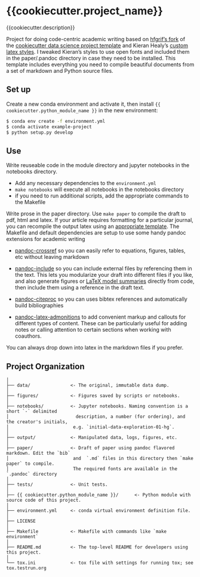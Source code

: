 # {{cookiecutter.project_name}}

{{cookiecutter.description}}

Project for doing code-centric academic writing based on
[hfgrif’s fork](https://github.com/hgrif/cookiecutter-ds-python) of the
[cookiecutter data science project template](https://drivendata.github.io/cookiecutter-data-science/)
and Kieran Healy’s [custom latex styles](https://github.com/hgrif/cookiecutter-ds-python). I
tweaked Kieran’s styles to use open fonts and included them in the paper/.pandoc directory
in case they need to be installed. This template includes everything you need to compile beautiful documents from a set of markdown and Python source files.

## Set up

Create a new conda environment and activate it, then install `{{ cookiecutter.python_module_name }}` in the new environment:

```bash
$ conda env create -f environment.yml
$ conda activate example-project 
$ python setup.py develop
```

## Use

Write reuseable code in the module directory and jupyter notebooks in the notebooks
directory. 

  - Add any necessary dependencies to the `environment.yml` 
  - `make notebooks` will execute all notebooks in the notebooks directory
  - if you need to run additional scripts, add the appropriate commands to the Makefile

Write prose in the paper directory.
Use `make paper` to compile the draft to pdf, html and latex.
If your article requires formatting for a particular journal, you can recompile the output
latex using an
[appropriate template](http://www.latextemplates.com/template/elseviers-elsarticle-document-class). The Makefile and default dependencies are setup to use some handy pandoc extensions for academic writing 

  - [pandoc-crossref](https://lierdakil.github.io/pandoc-crossref/) so you can easily refer to equations, figures, tables, etc without leaving markdown

  - [pandoc-include](https://github.com/DCsunset/pandoc-include) so you can include external files by referencing them in the text. This lets you modularize your draft into different files if you like, and also generate figures or
[LaTeX model summaries](https://www.statsmodels.org/stable/generated/statsmodels.iolib.summary2.Summary.as_latex.html)
directly from code, then include them using a reference in the draft text.

 - [pandoc-citeproc](https://github.com/jgm/pandoc-citeproc/blob/master/man/pandoc-citeproc.1.md) so you can uses bibtex references and automatically build bibliographies
 
 - [pandoc-latex-admonitions](https://github.com/chdemko/pandoc-latex-admonition) to add convenient markup and callouts for different types of content. These can be particularly useful for adding notes or calling attention to certain sections when working with coauthors.


You can always drop down into latex in the markdown files if you prefer.

## Project Organization

    │
    ├── data/               <- The original, immutable data dump. 
    │
    ├── figures/            <- Figures saved by scripts or notebooks.
    │
    ├── notebooks/          <- Jupyter notebooks. Naming convention is a short `-` delimited 
    │                         description, a number (for ordering), and the creator's initials,
    │                        e.g. `initial-data-exploration-01-hg`.
    │
    ├── output/             <- Manipulated data, logs, figures, etc.
    │
    ├── paper/              <- Draft of paper using pandoc flavored markdown. Edit the `bib`
    │                        and  `.md` files in this directory then `make paper` to compile.
    │                        The required fonts are available in the `.pandoc` directory
    │
    ├── tests/              <- Unit tests.
    │
    ├── {{ cookiecutter.python_module_name }}/      <- Python module with source code of this project.
    │
    ├── environment.yml     <- conda virtual environment definition file.
    │
    ├── LICENSE
    │
    ├── Makefile            <- Makefile with commands like `make environment`
    │
    ├── README.md           <- The top-level README for developers using this project.
    │
    └── tox.ini             <- tox file with settings for running tox; see tox.testrun.org
